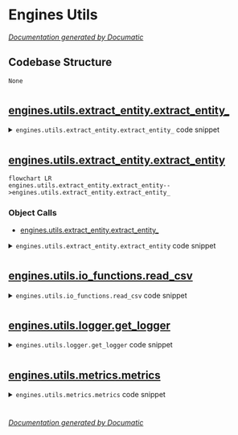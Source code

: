 # Engines Utils

[_Documentation generated by Documatic_](https://www.documatic.com)

<!---Documatic-section-Codebase Structure-start--->
## Codebase Structure

<!---Documatic-block-system_architecture-start--->
```mermaid
None
```
<!---Documatic-block-system_architecture-end--->

# #
<!---Documatic-section-Codebase Structure-end--->

<!---Documatic-section-engines.utils.extract_entity.extract_entity_-start--->
## [engines.utils.extract_entity.extract_entity_](3-engines_utils.md#engines.utils.extract_entity.extract_entity_)

<!---Documatic-section-extract_entity_-start--->
<!---Documatic-block-engines.utils.extract_entity.extract_entity_-start--->
<details>
	<summary><code>engines.utils.extract_entity.extract_entity_</code> code snippet</summary>

```python
def extract_entity_(sentence, labels_, reg_str, label_level):
    entices = []
    labeled_labels = []
    labeled_indices = []
    labels__ = ['%03d' % ind + lb for (lb, ind) in zip(labels_, range(len(labels_)))]
    labels = ' '.join(labels__)
    re_entity = re.compile(reg_str)
    m = re_entity.search(labels)
    while m:
        entity_labels = m.group()
        if label_level == 1:
            labeled_labels.append('_')
        elif label_level == 2:
            labeled_labels.append(entity_labels.split()[0][5:])
        start_index = int(entity_labels.split()[0][:3])
        if len(entity_labels.split()) != 1:
            end_index = int(entity_labels.split()[-1][:3]) + 1
        else:
            end_index = start_index + 1
        entity = ' '.join(sentence[start_index:end_index])
        labels = labels__[end_index:]
        labels = ' '.join(labels)
        entices.append(entity)
        labeled_indices.append((start_index, end_index))
        m = re_entity.search(labels)
    return (entices, labeled_labels, labeled_indices)
```
</details>
<!---Documatic-block-engines.utils.extract_entity.extract_entity_-end--->
<!---Documatic-section-extract_entity_-end--->

# #
<!---Documatic-section-engines.utils.extract_entity.extract_entity_-end--->

<!---Documatic-section-engines.utils.extract_entity.extract_entity-start--->
## [engines.utils.extract_entity.extract_entity](3-engines_utils.md#engines.utils.extract_entity.extract_entity)

<!---Documatic-section-extract_entity-start--->
```mermaid
flowchart LR
engines.utils.extract_entity.extract_entity-->engines.utils.extract_entity.extract_entity_
```

### Object Calls

* [engines.utils.extract_entity.extract_entity_](3-engines_utils.md#engines.utils.extract_entity.extract_entity_)

<!---Documatic-block-engines.utils.extract_entity.extract_entity-start--->
<details>
	<summary><code>engines.utils.extract_entity.extract_entity</code> code snippet</summary>

```python
def extract_entity(x, y, data_manager):
    label_scheme = data_manager.label_scheme
    label_level = data_manager.label_level
    label_hyphen = data_manager.hyphen
    reg_str = ''
    if label_scheme == 'BIO':
        if label_level == 1:
            reg_str = '([0-9][0-9][0-9]B' + ' )([0-9][0-9][0-9]I' + ' )*'
        elif label_level == 2:
            tag_bodies = ['(' + tag + ')' for tag in data_manager.suffix]
            tag_str = '(' + '|'.join(tag_bodies) + ')'
            reg_str = '([0-9][0-9][0-9]B' + label_hyphen + tag_str + ' )([0-9][0-9][0-9]I' + label_hyphen + tag_str + '\\s*)*'
    elif label_scheme == 'BIESO':
        if label_level == 1:
            reg_str = '([0-9][0-9][0-9]B' + ' )([0-9][0-9][0-9]I' + ' )*([0-9][0-9][0-9]E' + ' )|([0-9][0-9][0-9]S' + ' )'
        elif label_level == 2:
            tag_bodies = ['(' + tag + ')' for tag in data_manager.suffix]
            tag_str = '(' + '|'.join(tag_bodies) + ')'
            reg_str = '([0-9][0-9][0-9]B' + label_hyphen + tag_str + ' )([0-9][0-9][0-9]I' + label_hyphen + tag_str + ' )*([0-9][0-9][0-9]E' + label_hyphen + tag_str + ' )|([0-9][0-9][0-9]S' + label_hyphen + tag_str + ' )'
    return extract_entity_(x, y, reg_str, label_level)
```
</details>
<!---Documatic-block-engines.utils.extract_entity.extract_entity-end--->
<!---Documatic-section-extract_entity-end--->

# #
<!---Documatic-section-engines.utils.extract_entity.extract_entity-end--->

<!---Documatic-section-engines.utils.io_functions.read_csv-start--->
## [engines.utils.io_functions.read_csv](3-engines_utils.md#engines.utils.io_functions.read_csv)

<!---Documatic-section-read_csv-start--->
<!---Documatic-block-engines.utils.io_functions.read_csv-start--->
<details>
	<summary><code>engines.utils.io_functions.read_csv</code> code snippet</summary>

```python
def read_csv(file_name, names, delimiter='t'):
    if delimiter == 't':
        sep = '\t'
    elif delimiter == 'b':
        sep = ' '
    else:
        sep = delimiter
    return pd.read_csv(file_name, sep=sep, quoting=csv.QUOTE_NONE, skip_blank_lines=False, header=None, names=names)
```
</details>
<!---Documatic-block-engines.utils.io_functions.read_csv-end--->
<!---Documatic-section-read_csv-end--->

# #
<!---Documatic-section-engines.utils.io_functions.read_csv-end--->

<!---Documatic-section-engines.utils.logger.get_logger-start--->
## [engines.utils.logger.get_logger](3-engines_utils.md#engines.utils.logger.get_logger)

<!---Documatic-section-get_logger-start--->
<!---Documatic-block-engines.utils.logger.get_logger-start--->
<details>
	<summary><code>engines.utils.logger.get_logger</code> code snippet</summary>

```python
def get_logger(log_dir):
    log_file = log_dir + '/' + datetime.datetime.now().strftime('%Y-%m-%d-%H-%M-%S.log')
    logger = logging.getLogger(__name__)
    logger.setLevel(level=logging.INFO)
    formatter = logging.Formatter('%(message)s')
    handler = logging.FileHandler(log_file)
    handler.setLevel(logging.INFO)
    handler.setFormatter(formatter)
    logger.addHandler(handler)
    console = logging.StreamHandler()
    console.setFormatter(formatter)
    console.setLevel(logging.INFO)
    logger.addHandler(console)
    logger.info(datetime.datetime.now().strftime('%Y-%m-%d %H:%M:%S'))
    return logger
```
</details>
<!---Documatic-block-engines.utils.logger.get_logger-end--->
<!---Documatic-section-get_logger-end--->

# #
<!---Documatic-section-engines.utils.logger.get_logger-end--->

<!---Documatic-section-engines.utils.metrics.metrics-start--->
## [engines.utils.metrics.metrics](3-engines_utils.md#engines.utils.metrics.metrics)

<!---Documatic-section-metrics-start--->
<!---Documatic-block-engines.utils.metrics.metrics-start--->
<details>
	<summary><code>engines.utils.metrics.metrics</code> code snippet</summary>

```python
def metrics(X, y_true, y_pred, configs, data_manager):
    precision = 0.0
    recall = 0.0
    f1 = 0.0
    hit_num = 0
    pred_num = 0
    true_num = 0
    correct_label_num = 0
    total_label_num = 0
    label_num = {}
    label_metrics = {}
    measuring_metrics = configs.measuring_metrics
    y_pred = y_pred.numpy()
    y_true = y_true.numpy()
    X = X.numpy()
    for i in range(len(y_true)):
        if configs.use_pretrained_model:
            x = data_manager.tokenizer.convert_ids_to_tokens(X[i].tolist(), skip_special_tokens=True)
        else:
            x = [str(data_manager.id2token[val]) for val in X[i] if val != data_manager.token2id[data_manager.PADDING]]
        y = [str(data_manager.id2label[val]) for val in y_true[i] if val != data_manager.label2id[data_manager.PADDING]]
        y_hat = [str(data_manager.id2label[val]) for val in y_pred[i] if val != data_manager.label2id[data_manager.PADDING]]
        correct_label_num += len([1 for (a, b) in zip(y, y_hat) if a == b])
        total_label_num += len(y)
        (true_labels, labeled_labels_true, _) = extract_entity(x, y, data_manager)
        (pred_labels, labeled_labels_pred, _) = extract_entity(x, y_hat, data_manager)
        hit_num += len(set(true_labels) & set(pred_labels))
        pred_num += len(set(pred_labels))
        true_num += len(set(true_labels))
        for label in data_manager.suffix:
            label_num.setdefault(label, {})
            label_num[label].setdefault('hit_num', 0)
            label_num[label].setdefault('pred_num', 0)
            label_num[label].setdefault('true_num', 0)
            true_lab = [x for (x, y) in zip(true_labels, labeled_labels_true) if y == label]
            pred_lab = [x for (x, y) in zip(pred_labels, labeled_labels_pred) if y == label]
            label_num[label]['hit_num'] += len(set(true_lab) & set(pred_lab))
            label_num[label]['pred_num'] += len(set(pred_lab))
            label_num[label]['true_num'] += len(set(true_lab))
    if total_label_num != 0:
        accuracy = 1.0 * correct_label_num / total_label_num
    if pred_num != 0:
        precision = 1.0 * hit_num / pred_num
    if true_num != 0:
        recall = 1.0 * hit_num / true_num
    if precision > 0 and recall > 0:
        f1 = 2.0 * (precision * recall) / (precision + recall)
    for label in label_num.keys():
        tmp_precision = 0.0
        tmp_recall = 0.0
        tmp_f1 = 0.0
        if label_num[label]['pred_num'] != 0:
            tmp_precision = 1.0 * label_num[label]['hit_num'] / label_num[label]['pred_num']
        if label_num[label]['true_num'] != 0:
            tmp_recall = 1.0 * label_num[label]['hit_num'] / label_num[label]['true_num']
        if tmp_precision > 0 and tmp_recall > 0:
            tmp_f1 = 2.0 * (tmp_precision * tmp_recall) / (tmp_precision + tmp_recall)
        label_metrics.setdefault(label, {})
        label_metrics[label]['precision'] = tmp_precision
        label_metrics[label]['recall'] = tmp_recall
        label_metrics[label]['f1'] = tmp_f1
    results = {}
    for measure in measuring_metrics:
        results[measure] = vars()[measure]
    return (results, label_metrics)
```
</details>
<!---Documatic-block-engines.utils.metrics.metrics-end--->
<!---Documatic-section-metrics-end--->

# #
<!---Documatic-section-engines.utils.metrics.metrics-end--->

[_Documentation generated by Documatic_](https://www.documatic.com)